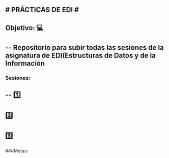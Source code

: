 __**# PRÁCTICAS DE EDI #**__
--
## Objetivo: :computer: ##
--
Repositorio para subir todas las sesiones de la asignatura de EDI(Estructuras de Datos y de la Información
--
### Sesiones:
--
:one:
--
2️⃣
--
3️⃣
--
###Metas:


